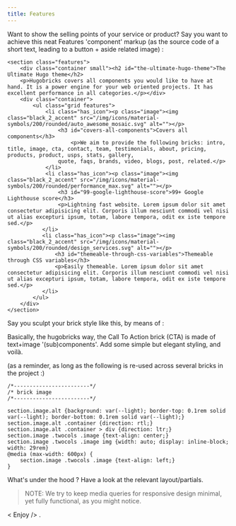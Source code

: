 ```yaml
---
title: Features
---
```


Want to show the selling points of your service or product?
Say you want to achieve this neat Features 'component' markup (as the source code of a short text, leading to a button + aside related image) :

```
<section class="features">
    <div class="container small"><h2 id="the-ultimate-hugo-theme">The Ultimate Hugo theme</h2>
	<p>Hugobricks covers all components you would like to have at hand. It is a power engine for your web oriented projects. It has excellent performance in all categories.</p></div>
    <div class="container">
        <ul class="grid features">
            <li class="has_icon"><p class="image"><img class="black_2_accent" src="/img/icons/material-symbols/200/rounded/auto_awesome_mosaic.svg" alt=""></p>
				<h3 id="covers-all-components">Covers all components</h3>
					<p>We aim to provide the following bricks: intro, title, image, cta, contact, team, testimonials, about, pricing, products, product, usps, stats, gallery,
				quote, faqs, brands, video, blogs, post, related.</p>
			</li>
            <li class="has_icon"><p class="image"><img class="black_2_accent" src="/img/icons/material-symbols/200/rounded/performance_max.svg" alt=""></p>
				<h3 id="99-google-lighthouse-score">99+ Google Lighthouse score</h3>
				<p>Lightning fast website. Lorem ipsum dolor sit amet consectetur adipisicing elit. Corporis illum nesciunt commodi vel nisi ut alias excepturi ipsum, totam, labore tempora, odit ex iste tempore sed.</p>
	       </li>
           <li class="has_icon"><p class="image"><img class="black_2_accent" src="/img/icons/material-symbols/200/rounded/design_services.svg" alt=""></p>
			   <h3 id="themeable-through-css-variables">Themeable through CSS variables</h3>
			   <p>Easily themeable. Lorem ipsum dolor sit amet consectetur adipisicing elit. Corporis illum nesciunt commodi vel nisi ut alias excepturi ipsum, totam, labore tempora, odit ex iste tempore sed.</p>
		   </li>
        </ul>
    </div>
</section>
```

Say you sculpt your brick style like this, by means of :





Basically, the hugobricks way, the Call To Action brick (CTA) is made of text+image '(sub)components'. Add some simple but elegant styling, and voilà.

(as a reminder, as long as the following is re-used across several bricks in the project :)

```
/*------------------------*/
/* brick image
/*------------------------*/

section.image.alt {background: var(--light); border-top: 0.1rem solid var(--light); border-bottom: 0.1rem solid var(--light);}
section.image.alt .container {direction: rtl;}
section.image.alt .container > div {direction: ltr;}
section.image .twocols .image {text-align: center;}
section.image .twocols .image img {width: auto; display: inline-block; width: 29rem}
@media (max-width: 600px) {
    section.image .twocols .image {text-align: left;}
}
```

What's under the hood ? Have a look at the relevant layout/partials.


>  NOTE: We try to keep media queries for responsive design minimal, yet fully functional, as you might notice.

< Enjoy /> .
